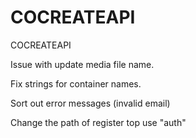 # COCREATEAPI
COCREATEAPI


Issue with update media file name.

Fix strings for container names.

Sort out error messages (invalid email)

Change the path of register top use "auth"